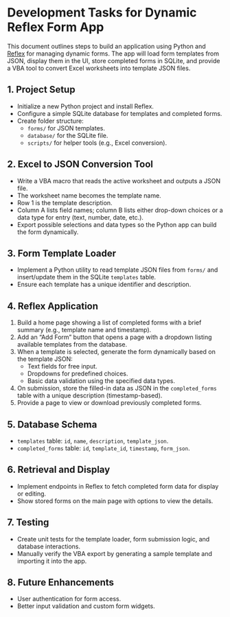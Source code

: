 # Development Tasks for Dynamic Reflex Form App

This document outlines steps to build an application using Python and [Reflex](https://reflex.dev) for managing dynamic forms. The app will load form templates from JSON, display them in the UI, store completed forms in SQLite, and provide a VBA tool to convert Excel worksheets into template JSON files.

## 1. Project Setup
- Initialize a new Python project and install Reflex.
- Configure a simple SQLite database for templates and completed forms.
- Create folder structure:
  - `forms/` for JSON templates.
  - `database/` for the SQLite file.
  - `scripts/` for helper tools (e.g., Excel conversion).

## 2. Excel to JSON Conversion Tool
- Write a VBA macro that reads the active worksheet and outputs a JSON file.
- The worksheet name becomes the template name.
- Row 1 is the template description.
- Column A lists field names; column B lists either drop-down choices or a data type for entry (text, number, date, etc.).
- Export possible selections and data types so the Python app can build the form dynamically.

## 3. Form Template Loader
- Implement a Python utility to read template JSON files from `forms/` and insert/update them in the SQLite `templates` table.
- Ensure each template has a unique identifier and description.

## 4. Reflex Application
1. Build a home page showing a list of completed forms with a brief summary (e.g., template name and timestamp).
2. Add an “Add Form” button that opens a page with a dropdown listing available templates from the database.
3. When a template is selected, generate the form dynamically based on the template JSON:
   - Text fields for free input.
   - Dropdowns for predefined choices.
   - Basic data validation using the specified data types.
4. On submission, store the filled-in data as JSON in the `completed_forms` table with a unique description (timestamp-based).
5. Provide a page to view or download previously completed forms.

## 5. Database Schema
- `templates` table: `id`, `name`, `description`, `template_json`.
- `completed_forms` table: `id`, `template_id`, `timestamp`, `form_json`.

## 6. Retrieval and Display
- Implement endpoints in Reflex to fetch completed form data for display or editing.
- Show stored forms on the main page with options to view the details.

## 7. Testing
- Create unit tests for the template loader, form submission logic, and database interactions.
- Manually verify the VBA export by generating a sample template and importing it into the app.

## 8. Future Enhancements
- User authentication for form access.
- Better input validation and custom form widgets.

